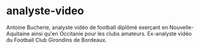 # analyste-video
Antoine Bucherie, analyste vidéo de football diplômé exerçant en Nouvelle-Aquitaine ainsi qu'en Occitanie pour les clubs amateurs. Ex-analyste vidéo du Football Club Girondins de Bordeaux.
